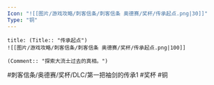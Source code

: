 ```yaml
---
Icon: "![[图片/游戏攻略/刺客信条/刺客信条 奥德赛/奖杯/传承起点.png|30]]"
Type: "铜"
---
```

```ad-common-bronze-trophy
title: (Title:: "传承起点")
![[图片/游戏攻略/刺客信条/刺客信条 奥德赛/奖杯/传承起点.png|100]]

(Comment:: "探索大流士过去的真相。")
```

#刺客信条/奥德赛/奖杯/DLC/第一把袖剑的传承1 #奖杯 #铜

